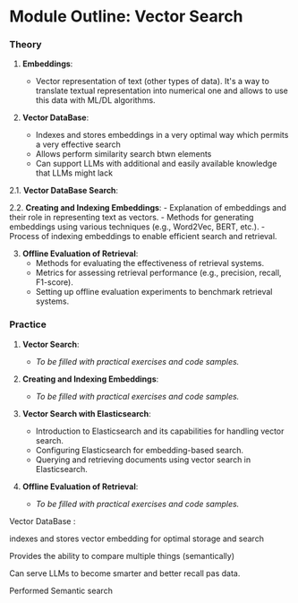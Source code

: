 # Module Outline: Vector Search

### Theory

1. **Embeddings**:
    - Vector representation of text (other types of data). It's a way to translate textual representation into numerical one and allows to use this data with ML/DL algorithms.

2. **Vector DataBase**:
    - Indexes and stores embeddings in a very optimal way which permits a very effective search
    - Allows perform similarity search btwn elements
    - Can support LLMs with additional and easily available knowledge that LLMs might lack

  2.1. **Vector DataBase Search**:

  2.2. **Creating and Indexing Embeddings**:
    - Explanation of embeddings and their role in representing text as vectors.
    - Methods for generating embeddings using various techniques (e.g., Word2Vec, BERT, etc.).
    - Process of indexing embeddings to enable efficient search and retrieval.

3. **Offline Evaluation of Retrieval**:
    - Methods for evaluating the effectiveness of retrieval systems.
    - Metrics for assessing retrieval performance (e.g., precision, recall, F1-score).
    - Setting up offline evaluation experiments to benchmark retrieval systems.

### Practice

1. **Vector Search**:
   - _To be filled with practical exercises and code samples._

2. **Creating and Indexing Embeddings**:
   - _To be filled with practical exercises and code samples._

3. **Vector Search with Elasticsearch**:
   - Introduction to Elasticsearch and its capabilities for handling vector search.
   - Configuring Elasticsearch for embedding-based search.
   - Querying and retrieving documents using vector search in Elasticsearch.

4. **Offline Evaluation of Retrieval**:
   - _To be filled with practical exercises and code samples._



Vector DataBase :

indexes and stores vector embedding for optimal storage and search

Provides the ability to compare multiple things (semantically)

Can serve LLMs to become smarter and better recall pas data.

Performed Semantic search
